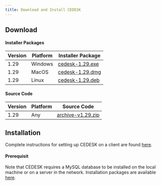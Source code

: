 ```yaml
---
title: Download and Install CEDESK
---
```


## Download

#### Installer Packages

| Version | Platform | Installer Package |
|---|---|---|
| 1.29 | Windows | [cedesk-1.29.exe](https://www.dropbox.com/s/nd7vnz0h9nlnm3b/cedesk-1.29_2017-07-22_23-26.exe?dl=0) |
| 1.29 | MacOS | [cedesk-1.29.dmg](https://www.dropbox.com/s/5749jdill4dzdk1/cedesk-1.29_2017-07-22_23-11.dmg?dl=0) |
| 1.29 | Linux | [cedesk-1.29.deb](https://www.dropbox.com/s/ywaxg3h079o40t4/cedesk-1.29_2017-07-22_23-08.deb?dl=0) |

#### Source Code

| Version | Platform | Source Code |
|---|---|---|
| 1.29 | Any | [archive-v1.29.zip](https://github.com/cedesk/data-exchange/archive/v1.29.zip) |


## Installation

Complete instructions for setting up CEDESK on a client are found [here](/docs/CEDESK-Setup.pdf).

#### Prerequisit

Note that CEDESK requires a MySQL database to be installed on the local machine or on a server in the network. Installation packages are available [here](https://dev.mysql.com/downloads/mysql/).
